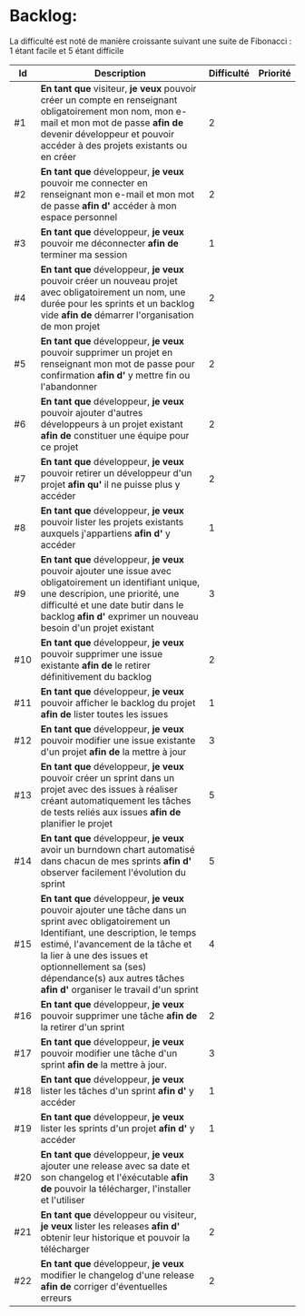 # Backlog:
La difficulté est noté de manière croissante suivant une suite de Fibonacci : 1 étant facile et 5 étant difficile

| Id  | Description | Difficulté | Priorité |
| --- | ----------- | -------- | ----------- |
| #1 | **En tant que** visiteur, **je veux** pouvoir créer un compte en renseignant obligatoirement mon nom, mon e-mail et mon mot de passe **afin de** devenir développeur et pouvoir accéder à des projets existants ou en créer | 2 | |
| #2 | **En tant que** développeur, **je veux** pouvoir me connecter en renseignant mon e-mail et mon mot de passe **afin d'** accéder à mon espace personnel | 2 |  |
| #3 | **En tant que** développeur, **je veux** pouvoir me déconnecter **afin de** terminer ma session | 1 |  |
| #4 | **En tant que** développeur, **je veux** pouvoir créer un nouveau projet avec obligatoirement un nom, une durée pour les sprints et un backlog vide **afin de** démarrer l'organisation de mon projet | 2 | |
| #5 | **En tant que** développeur, **je veux** pouvoir supprimer un projet en renseignant mon mot de passe pour confirmation **afin d'** y mettre fin ou l'abandonner | 2 | |
| #6 | **En tant que** développeur, **je veux** pouvoir ajouter d'autres développeurs à un projet existant **afin de** constituer une équipe pour ce projet | 2 | |
| #7 | **En tant que** développeur, **je veux** pouvoir retirer un développeur d'un projet **afin qu'** il ne puisse plus y accéder | 2 | |
| #8 | **En tant que** développeur, **je veux** pouvoir lister les projets existants auxquels j'appartiens **afin d'** y accéder | 1 | |
| #9 | **En tant que** développeur, **je veux** pouvoir ajouter une issue avec obligatoirement un identifiant unique, une descripion, une priorité, une difficulté et une date butir dans le backlog **afin d'** exprimer un nouveau besoin d'un projet existant | 3 | |
| #10 |  **En tant que** développeur, **je veux** pouvoir supprimer une issue existante **afin de** le retirer définitivement du backlog | 2 | |
| #11 | **En tant que** développeur, **je veux** pouvoir afficher le backlog du projet **afin de** lister toutes les issues | 1 | |
| #12 | **En tant que** développeur, **je veux** pouvoir modifier une issue existante d'un projet **afin de** la mettre à jour | 3 | |
| #13 | **En tant que** développeur, **je veux** pouvoir créer un sprint dans un projet avec des issues à réaliser créant automatiquement les tâches de tests reliés aux issues **afin de** planifier le projet | 5 | |
| #14 | **En tant que** développeur, **je veux** avoir un burndown chart automatisé dans chacun de mes sprints **afin d'** observer facilement l'évolution du sprint | 5 | |
| #15 | **En tant que** développeur, **je veux** pouvoir ajouter une tâche dans un sprint avec obligatoirement un Identifiant, une description, le temps estimé, l'avancement de la tâche et la lier à une des issues et optionnellement sa (ses) dépendance(s) aux autres tâches **afin d'** organiser le travail d'un sprint | 4 | |
| #16 | **En tant que** développeur, **je veux** pouvoir supprimer une tâche **afin de** la retirer d'un sprint | 2 | |
| #17 | **En tant que** développeur, **je veux** pouvoir modifier une tâche d'un sprint **afin de** la mettre à jour. | 3 | |
| #18 | **En tant que** développeur, **je veux** lister les tâches d'un sprint **afin d'** y accéder | 1 | |
| #19 | **En tant que** développeur, **je veux** lister les sprints d'un projet **afin d'** y accéder | 1 | |
| #20 | **En tant que** développeur, **je veux** ajouter une release avec sa date et son changelog et l'éxécutable **afin de** pouvoir la télécharger, l'installer et l'utiliser | 3 | |
| #21 | **En tant que** développeur ou visiteur, **je veux** lister les releases **afin d'** obtenir leur historique et pouvoir la télécharger | 2 | |
| #22 | **En tant que** développeur, **je veux** modifier le changelog d'une release **afin de** corriger d'éventuelles erreurs | 2 | | |
